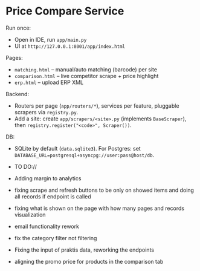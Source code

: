 # Price Compare Service

Run once:
- Open in IDE, run `app/main.py`
- UI at `http://127.0.0.1:8001/app/index.html`

Pages:
- `matching.html` – manual/auto matching (barcode) per site
- `comparison.html` – live competitor scrape + price highlight
- `erp.html` – upload ERP XML

Backend:
- Routers per page (`app/routers/*`), services per feature, pluggable scrapers via `registry.py`.
- Add a site: create `app/scrapers/<site>.py` (implements `BaseScraper`), then `registry.register("<code>", Scraper())`.

DB:
- SQLite by default (`data.sqlite3`). For Postgres: set `DATABASE_URL=postgresql+asyncpg://user:pass@host/db`.

- TO DO://
- Adding margin to analytics
- fixing scrape and refresh buttons to be only on showed items and doing all records if endpoint is called
- fixing what is shown on the page with how many pages and records visualization
- email functionality rework
- fix the category filter not filtering 
- Fixing the input of praktis data, reworking the endpoints
- aligning the promo price for products in the comparison tab
